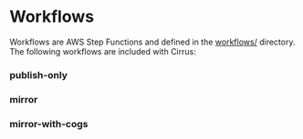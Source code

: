 # Workflows

Workflows are AWS Step Functions and defined in the [workflows/](../workflows/) directory. The following workflows are included with Cirrus:

### publish-only



### mirror



### mirror-with-cogs
